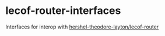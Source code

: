 # lecof-router-interfaces

Interfaces for interop with [hershel-theodore-layton/lecof-router](https://github.com/hershel-theodore-layton/lecof-router)

